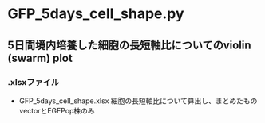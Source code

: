 # GFP_5days_cell_shape.py

## 5日間境内培養した細胞の長短軸比についてのviolin (swarm) plot

### .xlsxファイル

* GFP_5days_cell_shape.xlsx
細胞の長短軸比について算出し、まとめたもの
vectorとEGFPop株のみ
